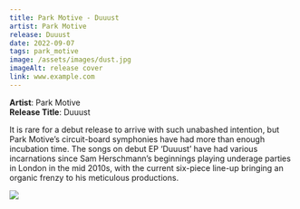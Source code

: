 ```yaml
---
title: Park Motive - Duuust
artist: Park Motive
release: Duuust
date: 2022-09-07
tags: park_motive
image: /assets/images/dust.jpg
imageAlt: release cover
link: www.example.com
---
```


**Artist**: Park Motive  
**Release Title**: Duuust

It is rare for a debut release to arrive with such unabashed intention, but Park Motive’s circuit-board symphonies have had more than enough incubation time. The songs on debut EP ‘Duuust’ have had various incarnations since Sam Herschmann’s beginnings playing underage parties in London in the mid 2010s, with the current six-piece line-up bringing an organic frenzy to his meticulous productions.

![](/assets/images/dust.jpg)